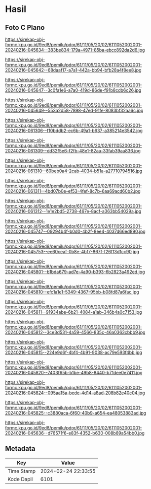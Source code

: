 # Hasil

## Foto C Plano

https://sirekap-obj-formc.kpu.go.id/9ed8/pemilu/pdpr/61/11/05/20/02/6111052002001-20240216-045634--383be834-179a-4971-85ba-ebcc892da2d6.jpg

https://sirekap-obj-formc.kpu.go.id/9ed8/pemilu/pdpr/61/11/05/20/02/6111052002001-20240216-045642--68daaf17-a7a1-442a-bb94-bfb28a4f8ee8.jpg

https://sirekap-obj-formc.kpu.go.id/9ed8/pemilu/pdpr/61/11/05/20/02/6111052002001-20240216-045647--3c0fa1e6-a7a0-419d-86de-f91b8cdb6c26.jpg

https://sirekap-obj-formc.kpu.go.id/9ed8/pemilu/pdpr/61/11/05/20/02/6111052002001-20240216-045649--553a2d58-7898-47ed-91fe-8083bf32aa6c.jpg

https://sirekap-obj-formc.kpu.go.id/9ed8/pemilu/pdpr/61/11/05/20/02/6111052002001-20240216-061306--f10bddb2-ec6b-49a1-b637-a385214e3542.jpg

https://sirekap-obj-formc.kpu.go.id/9ed8/pemilu/pdpr/61/11/05/20/02/6111052002001-20240216-061309--dd32f5e6-f2fb-48e1-82aa-33fab39aa836.jpg

https://sirekap-obj-formc.kpu.go.id/9ed8/pemilu/pdpr/61/11/05/20/02/6111052002001-20240216-061310--60beb0a4-2cab-4034-b51a-a27710794516.jpg

https://sirekap-obj-formc.kpu.go.id/9ed8/pemilu/pdpr/61/11/05/20/02/6111052002001-20240216-061311--4bd07b0e-ef53-4fef-8c7b-6aa69acd60b2.jpg

https://sirekap-obj-formc.kpu.go.id/9ed8/pemilu/pdpr/61/11/05/20/02/6111052002001-20240216-061312--1e1e2bd5-2738-467e-8acf-a363bb54029a.jpg

https://sirekap-obj-formc.kpu.go.id/9ed8/pemilu/pdpr/61/11/05/20/02/6111052002001-20240216-045747--09294b4f-b0d0-4b2f-8ee4-4037d66ed890.jpg

https://sirekap-obj-formc.kpu.go.id/9ed8/pemilu/pdpr/61/11/05/20/02/6111052002001-20240216-045753--ee60ceaf-0b8e-4bf7-867f-f26f13d1cc90.jpg

https://sirekap-obj-formc.kpu.go.id/9ed8/pemilu/pdpr/61/11/05/20/02/6111052002001-20240216-045801--b1bda679-ad7e-4a90-b393-6b2823a492ed.jpg

https://sirekap-obj-formc.kpu.go.id/9ed8/pemilu/pdpr/61/11/05/20/02/6111052002001-20240216-045810--efc1a1e1-5349-4367-95bb-b08fd87a6fac.jpg

https://sirekap-obj-formc.kpu.go.id/9ed8/pemilu/pdpr/61/11/05/20/02/6111052002001-20240216-045811--91934abe-6b21-4084-a1ab-346b4a0c7153.jpg

https://sirekap-obj-formc.kpu.go.id/9ed8/pemilu/pdpr/61/11/05/20/02/6111052002001-20240216-045812--3ce3d531-4a59-4566-835c-46a0363cbbb9.jpg

https://sirekap-obj-formc.kpu.go.id/9ed8/pemilu/pdpr/61/11/05/20/02/6111052002001-20240216-045815--224e9d6f-4bf4-4b91-9038-ac79e593f4bb.jpg

https://sirekap-obj-formc.kpu.go.id/9ed8/pemilu/pdpr/61/11/05/20/02/6111052002001-20240216-045820--7403f65b-b1be-49b8-8440-b71dee0e7411.jpg

https://sirekap-obj-formc.kpu.go.id/9ed8/pemilu/pdpr/61/11/05/20/02/6111052002001-20240216-045824--095aa15a-bede-4d14-a8ad-208b82e40c04.jpg

https://sirekap-obj-formc.kpu.go.id/9ed8/pemilu/pdpr/61/11/05/20/02/6111052002001-20240216-045825--c3880aca-6f60-40b9-a654-ea48053883ad.jpg

https://sirekap-obj-formc.kpu.go.id/9ed8/pemilu/pdpr/61/11/05/20/02/6111052002001-20240216-045636--d76571f6-e83f-4352-b630-008b89a54bb0.jpg


## Metadata

| Key        | Value               |
| ---------- | ------------------- |
| Time Stamp | 2024-02-24 22:33:55 |
| Kode Dapil | 6101                |



